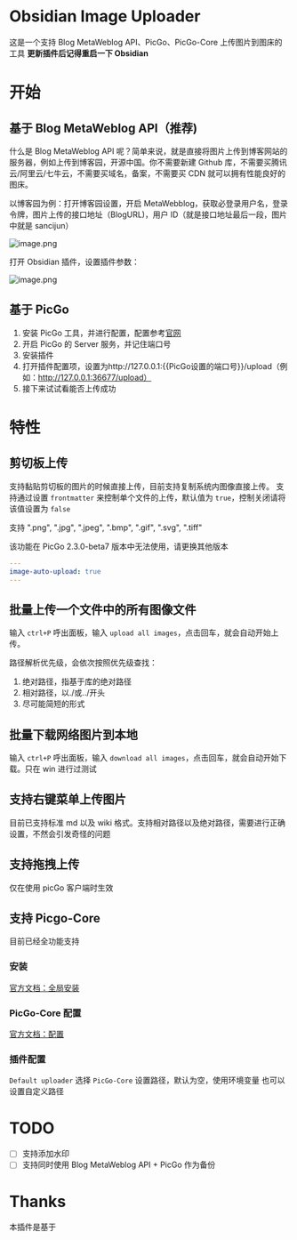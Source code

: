 # Obsidian Image Uploader

这是一个支持 Blog MetaWeblog API、PicGo、PicGo-Core 上传图片到图床的工具
**更新插件后记得重启一下 Obsidian**

# 开始

## 基于 Blog MetaWeblog API（推荐)

什么是 Blog MetaWeblog API 呢？简单来说，就是直接将图片上传到博客网站的服务器，例如上传到博客园，开源中国。你不需要新建 Github 库，不需要买腾讯云/阿里云/七牛云，不需要买域名，备案，不需要买 CDN 就可以拥有性能良好的图床。

以博客园为例：打开博客园设置，开启 MetaWebblog，获取必登录用户名，登录令牌，图片上传的接口地址（BlogURL)，用户 ID（就是接口地址最后一段，图片中就是 sancijun）

![image.png](https://img2023.cnblogs.com/blog/2740513/202308/2740513-20230805155248341-460300794.jpg)

打开 Obsidian 插件，设置插件参数：

![image.png](https://img2023.cnblogs.com/blog/2740513/202308/2740513-20230805160020170-452969692.png)

## 基于 PicGo

1. 安装 PicGo 工具，并进行配置，配置参考[官网](https://github.com/Molunerfinn/PicGo)
2. 开启 PicGo 的 Server 服务，并记住端口号
3. 安装插件
4. 打开插件配置项，设置为http://127.0.0.1:{{PicGo设置的端口号}}/upload（例如：http://127.0.0.1:36677/upload）
5. 接下来试试看能否上传成功

# 特性

## 剪切板上传

支持黏贴剪切板的图片的时候直接上传，目前支持复制系统内图像直接上传。
支持通过设置 `frontmatter` 来控制单个文件的上传，默认值为 `true`，控制关闭请将该值设置为 `false`

支持 ".png", ".jpg", ".jpeg", ".bmp", ".gif", ".svg", ".tiff"

该功能在 PicGo 2.3.0-beta7 版本中无法使用，请更换其他版本

```yaml
---
image-auto-upload: true
---
```

## 批量上传一个文件中的所有图像文件

输入 `ctrl+P` 呼出面板，输入 `upload all images`，点击回车，就会自动开始上传。

路径解析优先级，会依次按照优先级查找：

1. 绝对路径，指基于库的绝对路径
2. 相对路径，以./或../开头
3. 尽可能简短的形式

## 批量下载网络图片到本地

输入 `ctrl+P` 呼出面板，输入 `download all images`，点击回车，就会自动开始下载。只在 win 进行过测试

## 支持右键菜单上传图片

目前已支持标准 md 以及 wiki 格式。支持相对路径以及绝对路径，需要进行正确设置，不然会引发奇怪的问题

## 支持拖拽上传

仅在使用 picGo 客户端时生效

## 支持 Picgo-Core

目前已经全功能支持

### 安装

[官方文档：全局安装](https://picgo.github.io/PicGo-Core-Doc/zh/guide/getting-started.html#%E5%85%A8%E5%B1%80%E5%AE%89%E8%A3%85)

### PicGo-Core 配置

[官方文档：配置](https://picgo.github.io/PicGo-Core-Doc/zh/guide/config.html#%E9%BB%98%E8%AE%A4%E9%85%8D%E7%BD%AE%E6%96%87%E4%BB%B6)

### 插件配置

`Default uploader` 选择 `PicGo-Core`
设置路径，默认为空，使用环境变量
也可以设置自定义路径

# TODO

- [ ] 支持添加水印
- [ ] 支持同时使用 Blog MetaWeblog API + PicGo 作为备份

# Thanks

本插件是基于
